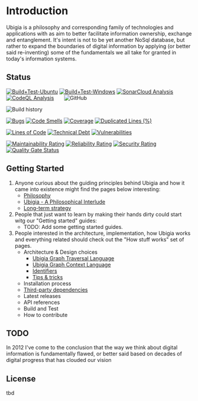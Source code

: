 # Introduction
Ubigia is a philosophy and corresponding family of technologies and applications with as aim to better facilitate information ownership, exchange and entanglement.
It's intent is not to be yet another NoSql database, but rather to expand the boundaries of digital information by applying (or better said re-inventing) some of the fundamentals we all take for granted in today's information systems.

## Status
[![Build+Test-Ubuntu](https://github.com/vrenken/EtAlii.Ubigia/actions/workflows/build+test-ubuntu.yml/badge.svg)](https://github.com/vrenken/EtAlii.Ubigia/actions/workflows/build+test-ubuntu.yml)
[![Build+Test-Windows](https://github.com/vrenken/EtAlii.Ubigia/actions/workflows/build+test-windows.yml/badge.svg)](https://github.com/vrenken/EtAlii.Ubigia/actions/workflows/build+test-windows.yml)
[![SonarCloud Analysis](https://github.com/vrenken/EtAlii.Ubigia/actions/workflows/analyse-sonarcloud.yml/badge.svg)](https://github.com/vrenken/EtAlii.Ubigia/actions/workflows/analyse-sonarcloud.yml)
[![CodeQL Analysis](https://github.com/vrenken/EtAlii.Ubigia/actions/workflows/analyse-codeql.yml/badge.svg)](https://github.com/vrenken/EtAlii.Ubigia/actions/workflows/analyse-codeql.yml)
&nbsp;&nbsp;&nbsp;&nbsp;&nbsp;&nbsp;![GitHub](https://img.shields.io/github/license/vrenken/EtAlii.Ubigia)

![Build history](https://buildstats.info/github/chart/vrenken/etalii.ubigia)


[![Bugs](https://sonarcloud.io/api/project_badges/measure?project=EtAlii.Ubigia&metric=bugs)](https://sonarcloud.io/dashboard?id=EtAlii.Ubigia)
[![Code Smells](https://sonarcloud.io/api/project_badges/measure?project=EtAlii.Ubigia&metric=code_smells)](https://sonarcloud.io/dashboard?id=EtAlii.Ubigia)
[![Coverage](https://sonarcloud.io/api/project_badges/measure?project=EtAlii.Ubigia&metric=coverage)](https://sonarcloud.io/dashboard?id=EtAlii.Ubigia)
[![Duplicated Lines (%)](https://sonarcloud.io/api/project_badges/measure?project=EtAlii.Ubigia&metric=duplicated_lines_density)](https://sonarcloud.io/dashboard?id=EtAlii.Ubigia)

[![Lines of Code](https://sonarcloud.io/api/project_badges/measure?project=EtAlii.Ubigia&metric=ncloc)](https://sonarcloud.io/dashboard?id=EtAlii.Ubigia)
[![Technical Debt](https://sonarcloud.io/api/project_badges/measure?project=EtAlii.Ubigia&metric=sqale_index)](https://sonarcloud.io/dashboard?id=EtAlii.Ubigia)
[![Vulnerabilities](https://sonarcloud.io/api/project_badges/measure?project=EtAlii.Ubigia&metric=vulnerabilities)](https://sonarcloud.io/dashboard?id=EtAlii.Ubigia)

[![Maintainability Rating](https://sonarcloud.io/api/project_badges/measure?project=EtAlii.Ubigia&metric=sqale_rating)](https://sonarcloud.io/dashboard?id=EtAlii.Ubigia)
[![Reliability Rating](https://sonarcloud.io/api/project_badges/measure?project=EtAlii.Ubigia&metric=reliability_rating)](https://sonarcloud.io/dashboard?id=EtAlii.Ubigia)
[![Security Rating](https://sonarcloud.io/api/project_badges/measure?project=EtAlii.Ubigia&metric=security_rating)](https://sonarcloud.io/dashboard?id=EtAlii.Ubigia)
[![Quality Gate Status](https://sonarcloud.io/api/project_badges/measure?project=EtAlii.Ubigia&metric=alert_status)](https://sonarcloud.io/dashboard?id=EtAlii.Ubigia)

## Getting Started

1. Anyone curious about the guiding principles behind Ubigia and how it came into existence might find the pages below interesting:
   - [Philosophy](Documentation/Philosophy/Philosophy.md)
   - [Ubigia - A Philosophical Interlude](Documentation/Philosophy/Interlude.md)
   - [Long-term strategy](Documentation/Philosophy/Strategy.md)
2. People that just want to learn by making their hands dirty could start witg our "Getting started" guides:
   - TODO: Add some getting started guides.
3. People interested in the architecture, implementation, how Ubigia works and everything related should check out the "How stuff works" set of pages.
   - Architecture & Design choices
     - [Ubigia Graph Traversal Language](Documentation/Architecture/GraphTraversalLanguage.md)
     - [Ubigia Graph Context Language](Documentation/Architecture/Gcl.Introduction.md)
     - [Identifiers](Documentation/Architecture/Identifiers.md)
     - [Tips & tricks](Documentation/TipsTricks.md)
   - Installation process
   - [Third-party dependencies](Documentation/Architecture/Dependencies.md)
   - Latest releases
   - API references
   - Build and Test
   - How to contribute

## TODO

In 2012 I've come to the conclusion that the way we think about digital information is fundamentally flawed,
or better said based on decades of digital progress that has clouded our vision

## License
tbd
